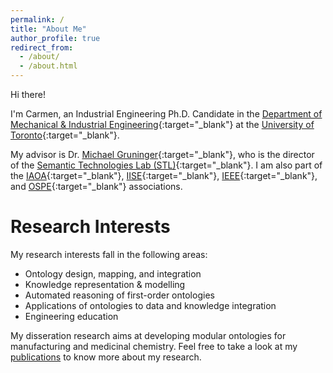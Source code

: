 ```yaml
---
permalink: /
title: "About Me"
author_profile: true
redirect_from: 
  - /about/
  - /about.html
---
```


Hi there!  

I'm Carmen, an Industrial Engineering Ph.D. Candidate in the [Department of Mechanical & Industrial Engineering](http://www.mie.utoronto.ca/){:target="_blank"} at the [University of Toronto](http://www.utoronto.ca/){:target="_blank"}.

My advisor is Dr. [Michael Gruninger](http://stl.mie.utoronto.ca/gruninger.html){:target="_blank"}, who is the director of the [Semantic Technologies Lab (STL)](https://stl.mie.utoronto.ca/){:target="_blank"}. I am also part of the [IAOA](http://www.iaoa.org/){:target="_blank"}, [IISE](http://www.iise.org/Home/){:target="_blank"}, [IEEE](https://www.ieee.org/index.html){:target="_blank"}, and [OSPE](https://www.ospe.on.ca/){:target="_blank"} associations.

# Research Interests
My research interests fall in the following areas:
* Ontology design, mapping, and integration
* Knowledge representation & modelling
* Automated reasoning of first-order ontologies
* Applications of ontologies to data and knowledge integration
* Engineering education


My disseration research aims at developing modular ontologies for manufacturing and medicinal chemistry. Feel free to take a look at my [publications](publications/) to know more about my research.

